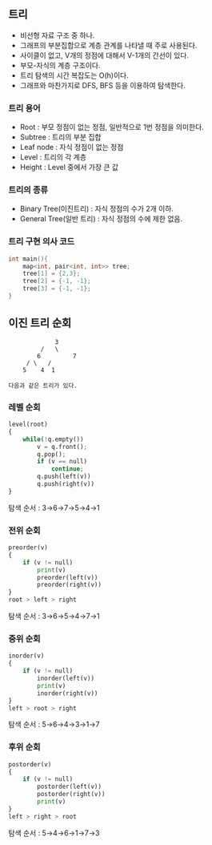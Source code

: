 ## 트리

- 비선형 자료 구조 중 하나.
- 그래프의 부분집합으로 계층 관계를 나타낼 때 주로 사용된다.
- 사이클이 없고, V개의 정점에 대해서 V-1개의 간선이 있다.
- 부모-자식의 계층 구조이다.
- 트리 탐색의 시간 복잡도는 O(h)이다.
- 그래프와 마찬가지로 DFS, BFS 등을 이용하여 탐색한다.

### 트리 용어

- Root : 부모 정점이 없는 정점, 일반적으로 1번 정점을 의미한다.
- Subtree : 트리의 부분 집합
- Leaf node : 자식 정점이 없는 정점
- Level : 트리의 각 계층
- Height : Level 중에서 가장 큰 값

### 트리의 종류

- Binary Tree(이진트리) : 자식 정점의 수가 2개 이하.
- General Tree(일반 트리) : 자식 정점의 수에 제한 없음.

### 트리 구현 의사 코드

```cpp
int main(){
	map<int, pair<int, int>> tree;
	tree[1] = {2,3};
	tree[2] = {-1, -1};
	tree[3] = {-1, -1};
}
```

## 이진 트리 순회

```
			 3
		 /   \
		6	 	  7
	 / \   /
	5	 4	1

다음과 같은 트리가 있다.
```

### 레벨 순회

```python
level(root)
{
	while(!q.empty())
		v = q.front();
		q.pop();
		if (v == null)
			continue;
		q.push(left(v))
		q.push(right(v))
}
```

탐색 순서 : 3→6→7→5→4→1

### 전위 순회

```python
preorder(v)
{
	if (v != null)
		print(v)
		preorder(left(v))
		preorder(right(v))
}
root > left > right
```

탐색 순서 : 3→6→5→4→7→1

### 중위 순회

```python
inorder(v)
{
	if (v != null)
		inorder(left(v))
		print(v)
		inorder(right(v))
}
left > root > right
```

탐색 순서 : 5→6→4→3→1→7

### 후위 순회

```python
postorder(v)
{
	if (v != null)
		postorder(left(v))
		postorder(right(v))
		print(v)
}
left > right > root
```

탐색 순서 : 5→4→6→1→7→3